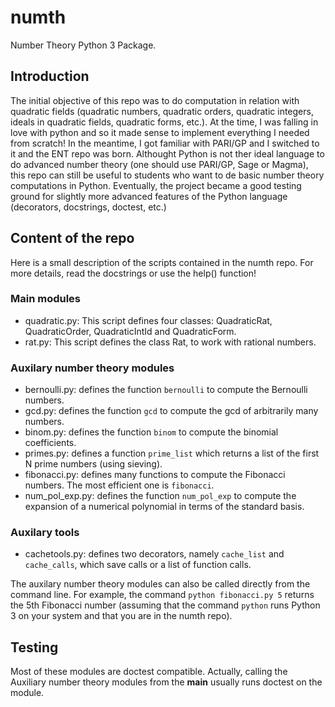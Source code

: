# numth
Number Theory Python 3 Package.

## Introduction
The initial objective of this repo was to do computation in relation with quadratic fields (quadratic numbers, quadratic orders,
quadratic integers, ideals in quadratic fields, quadratic forms, etc.). At the time, I was falling in love with python and so 
it made sense to implement everything I needed from scratch! In the meantime, I got familiar with PARI/GP and I switched to it 
and the ENT repo was born. Althought Python is not ther ideal language to do advanced number theory (one should use PARI/GP, Sage or Magma),
this repo can still be useful to students who want to de basic number theory computations in Python. Eventually, the project 
became a good testing ground for slightly more advanced features of the Python language (decorators, docstrings, doctest, etc.)

## Content of the repo
Here is a small description of the scripts contained in the numth repo. For more details, read the docstrings or use the help() function!

### Main modules
- quadratic.py: This script defines four classes: QuadraticRat, QuadraticOrder, QuadraticIntId and QuadraticForm.
- rat.py: This script defines the class Rat, to work with rational numbers.

### Auxilary number theory modules
- bernoulli.py: defines the function `bernoulli` to compute the Bernoulli numbers.
- gcd.py: defines the function `gcd` to compute the gcd of arbitrarily many numbers.
- binom.py: defines the function `binom` to compute the binomial coefficients.
- primes.py: defines a function `prime_list` which returns a list of the first N prime numbers (using sieving).
- fibonacci.py: defines many functions to compute the Fibonacci numbers. The most efficient one is `fibonacci`.
- num_pol_exp.py: defines the function `num_pol_exp` to compute the expansion of a numerical polynomial in terms of the standard basis.

### Auxilary tools
- cachetools.py: defines two decorators, namely `cache_list` and `cache_calls`, which save calls or a list of function calls.

The auxilary number theory modules can also be called directly from the command line. For example, the command `python fibonacci.py 5` returns
the 5th Fibonacci number (assuming that the command `python` runs Python 3 on your system and that you are in the numth repo).

## Testing
Most of these modules are doctest compatible. Actually, calling the Auxiliary number theory modules from the __main__ usually
runs doctest on the module. 